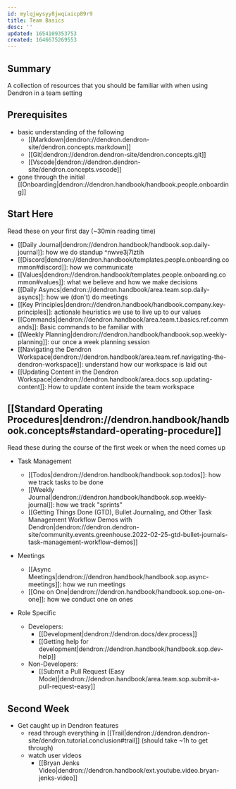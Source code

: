 ```yaml
---
id: mylqjwysyy8jwqiaicp89r9
title: Team Basics
desc: ''
updated: 1654109353753
created: 1646675269553
---
```


## Summary

A collection of resources that you should be familiar with when using Dendron in a team setting

## Prerequisites
- basic understanding of the following
    - [[Markdown|dendron://dendron.dendron-site/dendron.concepts.markdown]]
    - [[Git|dendron://dendron.dendron-site/dendron.concepts.git]]
    - [[Vscode|dendron://dendron.dendron-site/dendron.concepts.vscode]]
- gone through the initial [[Onboarding|dendron://dendron.handbook/handbook.people.onboarding]]

## Start Here
Read these on your first day (~30min reading time)

- [[Daily Journal|dendron://dendron.handbook/handbook.sop.daily-journal]]: how we do standup ^nwve3j7lztih
- [[Discord|dendron://dendron.handbook/templates.people.onboarding.common#discord]]: how we communicate
- [[Values|dendron://dendron.handbook/templates.people.onboarding.common#values]]: what we believe and how we make decisions
- [[Daily Asyncs|dendron://dendron.handbook/area.team.sop.daily-asyncs]]: how we (don't) do meetings
- [[Key Principles|dendron://dendron.handbook/handbook.company.key-principles]]: actionale heuristics we use to live up to our values
- [[Commands|dendron://dendron.handbook/area.team.t.basics.ref.commands]]: Basic commands to be familiar with
- [[Weekly Planning|dendron://dendron.handbook/handbook.sop.weekly-planning]]: our once a week planning session
- [[Navigating the Dendron Workspace|dendron://dendron.handbook/area.team.ref.navigating-the-dendron-workspace]]: understand how our workspace is laid out
- [[Updating Content in the Dendron Workspace|dendron://dendron.handbook/area.docs.sop.updating-content]]: How to update content inside the team workspace

## [[Standard Operating Procedures|dendron://dendron.handbook/handbook.concepts#standard-operating-procedure]]

Read these during the course of the first week or when the need comes up

- Task Management
    - [[Todos|dendron://dendron.handbook/handbook.sop.todos]]: how we track tasks to be done
    - [[Weekly Journal|dendron://dendron.handbook/handbook.sop.weekly-journal]]: how we track "sprints"
    - [[Getting Things Done (GTD), Bullet Journaling, and Other Task Management Workflow Demos with Dendron|dendron://dendron.dendron-site/community.events.greenhouse.2022-02-25-gtd-bullet-journals-task-management-workflow-demos]]

- Meetings
    - [[Async Meetings|dendron://dendron.handbook/handbook.sop.async-meetings]]: how we run meetings
    - [[One on One|dendron://dendron.handbook/handbook.sop.one-on-one]]: how we conduct one on ones

- Role Specific
    - Developers:
        - [[Development|dendron://dendron.docs/dev.process]]
        - [[Getting help for development|dendron://dendron.handbook/handbook.sop.dev-help]]
    - Non-Developers:
        - [[Submit a Pull Request (Easy Mode)|dendron://dendron.handbook/area.team.sop.submit-a-pull-request-easy]]

## Second Week 
- Get caught up in Dendron features
    - read through everything in [[Trail|dendron://dendron.dendron-site/dendron.tutorial.conclusion#trail]] (should take ~1h to get through)
    - watch user videos
        - [[Bryan Jenks Video|dendron://dendron.handbook/ext.youtube.video.bryan-jenks-video]]